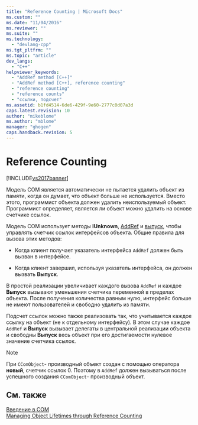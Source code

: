```yaml
---
title: "Reference Counting | Microsoft Docs"
ms.custom: ""
ms.date: "11/04/2016"
ms.reviewer: ""
ms.suite: ""
ms.technology: 
  - "devlang-cpp"
ms.tgt_pltfrm: ""
ms.topic: "article"
dev_langs: 
  - "C++"
helpviewer_keywords: 
  - "AddRef method [C++]"
  - "AddRef method [C++], reference counting"
  - "reference counting"
  - "reference counts"
  - "ссылки, подсчет"
ms.assetid: b1fd4514-6de6-429f-9e60-2777c0d07a3d
caps.latest.revision: 10
author: "mikeblome"
ms.author: "mblome"
manager: "ghogen"
caps.handback.revision: 5
---
```

# Reference Counting
[!INCLUDE[vs2017banner](../assembler/inline/includes/vs2017banner.md)]

Модель COM является автоматически не пытается удалить объект из памяти, когда он думает, что объект больше не используется.  Вместо этого, программист объекта должен удалить неиспользуемый объект.  Программист определяет, является ли объект можно удалить на основе счетчике ссылок.  
  
 Модель COM использует методы **IUnknown**, [AddRef](http://msdn.microsoft.com/library/windows/desktop/ms691379) и [выпуск](http://msdn.microsoft.com/library/windows/desktop/ms682317), чтобы управлять счетчик ссылок интерфейсов объекта.  Общие правила для вызова этих методов:  
  
-   Когда клиент получает указатель интерфейса `AddRef` должен быть вызван в интерфейсе.  
  
-   Когда клиент завершил, используя указатель интерфейса, он должен вызвать **Выпуск**.  
  
 В простой реализации увеличивает каждого вызова `AddRef` и каждое **Выпуск** вызывают уменьшения счетчика переменной в пределах объекта.  После получения количества равным нулю, интерфейс больше не имеют пользователей и свободно удалить из памяти.  
  
 Подсчет ссылок можно также реализовать так, что учитывается каждое ссылку на объект \(не к отдельному интерфейсу\).  В этом случае каждое `AddRef` и **Выпуск** вызывает делегаты в центральной реализации объекта и свободны **Выпуск** весь объект при его достигаемости нулевое значение счетчика ссылок.  
  
> [!NOTE]
>  При `CComObject`\- производный объект создан с помощью оператора **новый**, счетчик ссылок 0.  Поэтому в `AddRef` должен вызываться после успешного создания `CComObject`\- производный объект.  
  
## См. также  
 [Введение в COM](../atl/introduction-to-com.md)   
 [Managing Object Lifetimes through Reference Counting](http://msdn.microsoft.com/library/windows/desktop/ms687260)